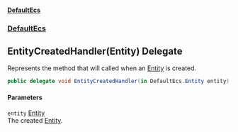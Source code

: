 #### [DefaultEcs](index.md 'index')
### [DefaultEcs](index.md#DefaultEcs 'DefaultEcs')
## EntityCreatedHandler(Entity) Delegate
Represents the method that will called when an [Entity](Entity.md 'DefaultEcs.Entity') is created.  
```csharp
public delegate void EntityCreatedHandler(in DefaultEcs.Entity entity);
```
#### Parameters
<a name='DefaultEcs_EntityCreatedHandler(DefaultEcs_Entity)_entity'></a>
`entity` [Entity](Entity.md 'DefaultEcs.Entity')  
The created [Entity](Entity.md 'DefaultEcs.Entity').
  
